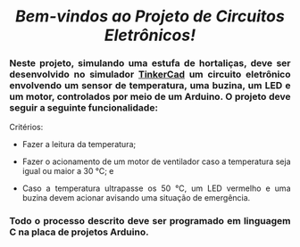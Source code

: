<span align="center">

#  *Bem-vindos ao Projeto de Circuitos Eletrônicos!*

</span>

<span align="justify">


### Neste projeto, simulando uma estufa de hortaliças, deve ser desenvolvido no simulador [TinkerCad](https://www.tinkercad.com/) um circuito eletrônico envolvendo um sensor de temperatura, uma buzina, um LED e um motor, controlados por meio de um Arduino. O projeto deve seguir a seguinte funcionalidade:

Critérios:

- Fazer a leitura da temperatura;

- Fazer o acionamento de um motor de ventilador caso a temperatura seja igual ou maior a 30 °C; e

- Caso a temperatura ultrapasse os 50 °C, um LED vermelho e uma buzina devem acionar avisando uma situação de emergência.

### Todo o processo descrito deve ser programado em linguagem C na placa de projetos Arduino.
 
</span>